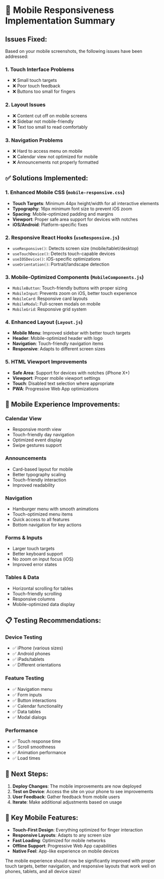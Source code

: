 # 📱 Mobile Responsiveness Implementation Summary

## Issues Fixed:
Based on your mobile screenshots, the following issues have been addressed:

### 1. **Touch Interface Problems**
- ❌ Small touch targets
- ❌ Poor touch feedback
- ❌ Buttons too small for fingers

### 2. **Layout Issues**
- ❌ Content cut off on mobile screens
- ❌ Sidebar not mobile-friendly
- ❌ Text too small to read comfortably

### 3. **Navigation Problems**
- ❌ Hard to access menu on mobile
- ❌ Calendar view not optimized for mobile
- ❌ Announcements not properly formatted

## ✅ Solutions Implemented:

### **1. Enhanced Mobile CSS (`mobile-responsive.css`)**
- **Touch Targets**: Minimum 44px height/width for all interactive elements
- **Typography**: 16px minimum font size to prevent iOS zoom
- **Spacing**: Mobile-optimized padding and margins
- **Viewport**: Proper safe area support for devices with notches
- **iOS/Android**: Platform-specific fixes

### **2. Responsive React Hooks (`useResponsive.js`)**
- `useResponsive()`: Detects screen size (mobile/tablet/desktop)
- `useTouchDevice()`: Detects touch-capable devices
- `useIOSDevice()`: iOS-specific optimizations
- `useOrientation()`: Portrait/landscape detection

### **3. Mobile-Optimized Components (`MobileComponents.js`)**
- `MobileButton`: Touch-friendly buttons with proper sizing
- `MobileInput`: Prevents zoom on iOS, better touch experience
- `MobileCard`: Responsive card layouts
- `MobileModal`: Full-screen modals on mobile
- `MobileGrid`: Responsive grid system

### **4. Enhanced Layout (`Layout.js`)**
- **Mobile Menu**: Improved sidebar with better touch targets
- **Header**: Mobile-optimized header with logo
- **Navigation**: Touch-friendly navigation items
- **Responsive**: Adapts to different screen sizes

### **5. HTML Viewport Improvements**
- **Safe Area**: Support for devices with notches (iPhone X+)
- **Viewport**: Proper mobile viewport settings
- **Touch**: Disabled text selection where appropriate
- **PWA**: Progressive Web App optimizations

## 🎯 Mobile Experience Improvements:

### **Calendar View**
- Responsive month view
- Touch-friendly day navigation
- Optimized event display
- Swipe gestures support

### **Announcements**
- Card-based layout for mobile
- Better typography scaling
- Touch-friendly interaction
- Improved readability

### **Navigation**
- Hamburger menu with smooth animations
- Touch-optimized menu items
- Quick access to all features
- Bottom navigation for key actions

### **Forms & Inputs**
- Larger touch targets
- Better keyboard support
- No zoom on input focus (iOS)
- Improved error states

### **Tables & Data**
- Horizontal scrolling for tables
- Touch-friendly scrolling
- Responsive columns
- Mobile-optimized data display

## 📋 Testing Recommendations:

### **Device Testing**
- ✅ iPhone (various sizes)
- ✅ Android phones
- ✅ iPads/tablets
- ✅ Different orientations

### **Feature Testing**
- ✅ Navigation menu
- ✅ Form inputs
- ✅ Button interactions
- ✅ Calendar functionality
- ✅ Data tables
- ✅ Modal dialogs

### **Performance**
- ✅ Touch response time
- ✅ Scroll smoothness
- ✅ Animation performance
- ✅ Load times

## 🚀 Next Steps:

1. **Deploy Changes**: The mobile improvements are now deployed
2. **Test on Device**: Access the site on your phone to see improvements
3. **User Feedback**: Gather feedback from mobile users
4. **Iterate**: Make additional adjustments based on usage

## 📱 Key Mobile Features:

- **Touch-First Design**: Everything optimized for finger interaction
- **Responsive Layouts**: Adapts to any screen size
- **Fast Loading**: Optimized for mobile networks
- **Offline Support**: Progressive Web App capabilities
- **Native Feel**: App-like experience on mobile devices

The mobile experience should now be significantly improved with proper touch targets, better navigation, and responsive layouts that work well on phones, tablets, and all device sizes!

